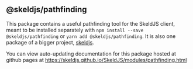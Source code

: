 ## @skeldjs/pathfinding

This package contains a useful pathfinding tool for the SkeldJS client, meant to be installed separately with `npm install --save @skeldjs/pathfinding` or `yarn add @skeldjs/pathfinding`. It is also one package of a bigger project, [skeldjs](https://github.com/skeldjs/SkeldJS).

You can view auto-updating documentation for this package hosted at github pages at https://skeldjs.github.io/SkeldJS/modules/pathfinding.html

